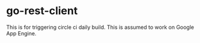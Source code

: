 # go-rest-client

This is for triggering circle ci daily build.
This is assumed to work on Google App Engine.
